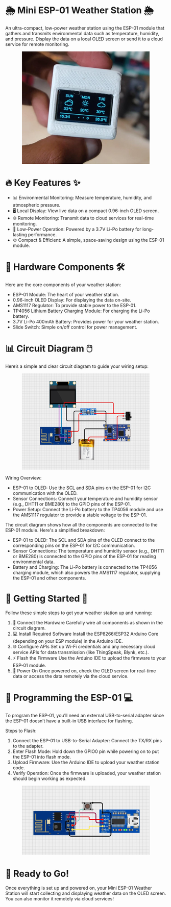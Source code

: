 # 🌦️ Mini ESP-01 Weather Station 🌦️
An ultra-compact, low-power weather station using the ESP-01 module that gathers and transmits environmental data such as temperature, humidity, and pressure. Display the data on a local OLED screen or send it to a cloud service for remote monitoring.

<div align="center">
  <img src="doc/WeatherStation.jpeg" width="400" alt="WeatherStation" />
</div>

# 🔥 Key Features ✨
- 📊 Environmental Monitoring: Measure temperature, humidity, and atmospheric pressure.
- 🖥️ Local Display: View live data on a compact 0.96-inch OLED screen.
- 🌐 Remote Monitoring: Transmit data to cloud services for real-time monitoring.
- 🔋 Low-Power Operation: Powered by a 3.7V Li-Po battery for long-lasting performance.
- ⚙️ Compact & Efficient: A simple, space-saving design using the ESP-01 module.

# 🧰 Hardware Components 🛠️
Here are the core components of your weather station:

- ESP-01 Module: The heart of your weather station.
- 0.96-inch OLED Display: For displaying the data on-site.
- AMS1117 Regulator: To provide stable power to the ESP-01.
- TP4056 Lithium Battery Charging Module: For charging the Li-Po battery.
- 3.7V Li-Po 400mAh Battery: Provides power for your weather station.
- Slide Switch: Simple on/off control for power management.

# 📊 Circuit Diagram 🖱️
Here’s a simple and clear circuit diagram to guide your wiring setup:

<div align="center">
  <img src="doc/CircuitDiagram.jpeg" width="400" alt="Weather Station Circuit Diagram" />
</div>

Wiring Overview:
- ESP-01 to OLED: Use the SCL and SDA pins on the ESP-01 for I2C communication with the OLED.
- Sensor Connections: Connect your temperature and humidity sensor (e.g., DHT11 or BME280) to the GPIO pins of the ESP-01.
- Power Setup: Connect the Li-Po battery to the TP4056 module and use the AMS1117 regulator to provide a stable voltage to the ESP-01.

The circuit diagram shows how all the components are connected to the ESP-01 module. Here's a simplified breakdown:

- ESP-01 to OLED: The SCL and SDA pins of the OLED connect to the corresponding pins on the ESP-01 for I2C communication.
- Sensor Connections: The temperature and humidity sensor (e.g., DHT11 or BME280) is connected to the GPIO pins of the ESP-01 for reading environmental data.
- Battery and Charging: The Li-Po battery is connected to the TP4056 charging module, which also powers the AMS1117 regulator, supplying the ESP-01 and other components.

# 🏁 Getting Started 🚀
Follow these simple steps to get your weather station up and running:

1. 🔌 Connect the Hardware
Carefully wire all components as shown in the circuit diagram.
2. 💻 Install Required Software
Install the ESP8266/ESP32 Arduino Core (depending on your ESP module) in the Arduino IDE.
3. 🌐 Configure APIs
Set up Wi-Fi credentials and any necessary cloud service APIs for data transmission (like ThingSpeak, Blynk, etc.).
4. ⚡ Flash the Firmware
Use the Arduino IDE to upload the firmware to your ESP-01 module.
5. 🎤 Power On
Once powered on, check the OLED screen for real-time data or access the data remotely via the cloud service.

# 📜 Programming the ESP-01 💻
To program the ESP-01, you’ll need an external USB-to-serial adapter since the ESP-01 doesn’t have a built-in USB interface for flashing.

Steps to Flash:
1. Connect the ESP-01 to USB-to-Serial Adapter: Connect the TX/RX pins to the adapter.
2. Enter Flash Mode: Hold down the GPIO0 pin while powering on to put the ESP-01 into flash mode.
3. Upload Firmware: Use the Arduino IDE to upload your weather station code.
4. Verify Operation: Once the firmware is uploaded, your weather station should begin working as expected.

<div align="center">
  <img src="doc/esp01_Programming.jpeg" width="400" alt="ESP-01 Programming" />
</div>

# 🚀 Ready to Go!
Once everything is set up and powered on, your Mini ESP-01 Weather Station will start collecting and displaying weather data on the OLED screen. You can also monitor it remotely via cloud services!
